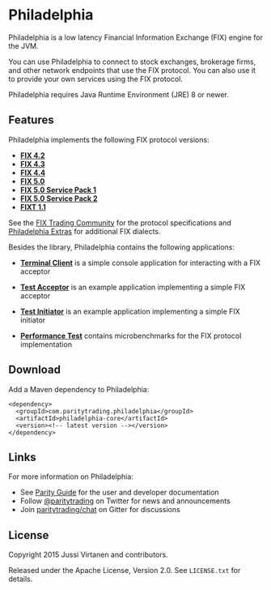 Philadelphia
============

Philadelphia is a low latency Financial Information Exchange (FIX) engine for
the JVM.

You can use Philadelphia to connect to stock exchanges, brokerage firms, and
other network endpoints that use the FIX protocol. You can also use it to
provide your own services using the FIX protocol.

Philadelphia requires Java Runtime Environment (JRE) 8 or newer.


Features
--------

Philadelphia implements the following FIX protocol versions:

- [**FIX 4.2**](libraries/fix42)
- [**FIX 4.3**](libraries/fix43)
- [**FIX 4.4**](libraries/fix44)
- [**FIX 5.0**](libraries/fix50)
- [**FIX 5.0 Service Pack 1**](libraries/fix50sp1)
- [**FIX 5.0 Service Pack 2**](libraries/fix50sp2)
- [**FIXT 1.1**](philadelphia-fixt11)

See the [FIX Trading Community][] for the protocol specifications and
[Philadelphia Extras][] for additional FIX dialects.

  [FIX Trading Community]: http://www.fixtradingcommunity.org
  [Philadelphia Extras]: https://github.com/paritytrading/philadelphia-extras

Besides the library, Philadelphia contains the following applications:

- [**Terminal Client**](philadelphia-client) is a simple console application
  for interacting with a FIX acceptor

- [**Test Acceptor**](philadelphia-acceptor) is an example application
  implementing a simple FIX acceptor

- [**Test Initiator**](philadelphia-initiator) is an example application
  implementing a simple FIX initiator

- [**Performance Test**](philadelphia-perf-test) contains microbenchmarks
  for the FIX protocol implementation


Download
--------

Add a Maven dependency to Philadelphia:

    <dependency>
      <groupId>com.paritytrading.philadelphia</groupId>
      <artifactId>philadelphia-core</artifactId>
      <version><!-- latest version --></version>
    </dependency>


Links
-----

For more information on Philadelphia:

- See [Parity Guide](https://github.com/paritytrading/documentation) for the
  user and developer documentation
- Follow [@paritytrading](https://twitter.com/paritytrading) on Twitter for
  news and announcements
- Join [paritytrading/chat](https://gitter.im/paritytrading/chat) on Gitter
  for discussions


License
-------

Copyright 2015 Jussi Virtanen and contributors.

Released under the Apache License, Version 2.0. See `LICENSE.txt` for details.
